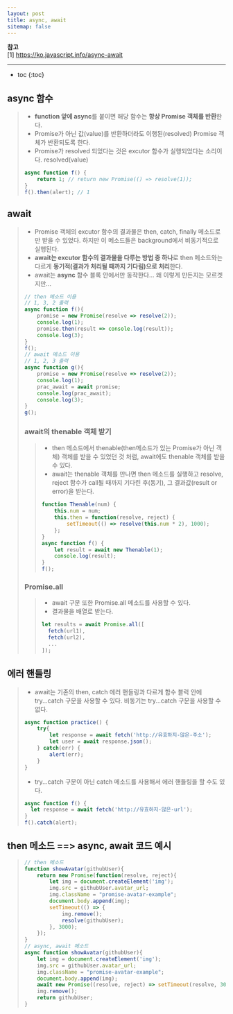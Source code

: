 ```yaml
---
layout: post
title: async, await
sitemap: false
---
```


**참고**  
[1] <https://ko.javascript.info/async-await>  
* * *  

* toc
{:toc}

## async 함수
> * **function 앞에 async**를 붙이면 해당 함수는 **항상 Promise 객체를 반환**한다.
> * Promise가 아닌 값(value)를 반환하더라도 이행된(resolved) Promise 객체가 반환되도록 한다.
> * Promise가 resolved 되었다는 것은 excutor 함수가 실행되었다는 소리이다. resolved(value)
> ~~~js
> async function f() {
>     return 1; // return new Promise(() => resolve(1));
> }
> f().then(alert); // 1
> ~~~

## await
> * Promise 객체의 excutor 함수의 결과물은 then, catch, finally 메소드로만 받을 수 있었다. 하지만 이 메소드들은 background에서 비동기적으로 실행된다.
> * **await는 excutor 함수의 결과물을 다루는 방법 중 하나**로 then 메소드와는 다르게 **동기적(결과가 처리될 때까지 기다림)으로 처리**한다.
> * await는 **async** 함수 블록 안에서만 동작한다... 왜 이렇게 만든지는 모르겟지만...
> ~~~js
> // then 메소드 이용
> // 1, 3, 2 출력
> async function f(){
>     promise = new Promise(resolve => resolve(2));
>     console.log(1);
>     promise.then(result => console.log(result));
>     console.log(3);
> }
> f();
> // await 메소드 이용
> // 1, 2, 3 출력
> async function g(){
>     promise = new Promise(resolve => resolve(2));
>     console.log(1);
>     prac_await = await promise;
>     console.log(prac_await);
>     console.log(3);
> }
> g();
> ~~~
> 
> ### await의 thenable 객체 받기
> > * then 메소드에서 thenable(then메소드가 있는 Promise가 아닌 객체) 객체를 받을 수 있었던 것 처럼, await에도 thenable 객체를 받을 수 있다.
> > * await는 thenable 객체를 만나면 then 메소드를 실행하고 resolve, reject 함수가 call될 때까지 기다린 후(동기), 그 결과값(result or error)을 받는다.
> > ~~~js
> > function Thenable(num) {
> >     this.num = num;
> >     this.then = function(resolve, reject) {
> >         setTimeout(() => resolve(this.num * 2), 1000);
> >     };
> > }
> > async function f() {
> >     let result = await new Thenable(1);
> >     console.log(result);
> > }
> > f();
> > ~~~
> 
> ### Promise.all
> > * await 구문 또한 Promise.all 메소드를 사용할 수 있다.
> > * 결과물을 배열로 받는다.
> > ~~~js
> > let results = await Promise.all([
> >   fetch(url1),
> >   fetch(url2),
> >   ...
> > ]);
> > ~~~

## 에러 핸들링
> * await는 기존의 then, catch 에러 핸들링과 다르게 함수 블럭 안에 try...catch 구문을 사용할 수 있다. 비동기는 try...catch 구문을 사용할 수 없다.
> ~~~js
> async function practice() {
>     try{
>         let response = await fetch('http://유효하지-않은-주소');
>         let user = await response.json();
>     } catch(err) {
>         alert(err);
>     }
> }
> ~~~
> * try...catch 구문이 아닌 catch 메소드를 사용해서 에러 핸들링을 할 수도 있다.
> ~~~js
> async function f() {
>   let response = await fetch('http://유효하지-않은-url');
> }
> f().catch(alert);
> ~~~

## then 메소드 ==> async, await 코드 예시
> ~~~js
> // then 메소드 
> function showAvatar(githubUser){
>     return new Promise(function(resolve, reject){
>         let img = document.createElement('img');
>         img.src = githubUser.avatar_url;
>         img.className = "promise-avatar-example";
>         document.body.append(img);
>         setTimeout(() => {
>             img.remove();
>             resolve(githubUser);
>         }, 3000);
>     });
> }
> // async, await 메소드
> async function showAvatar(githubUser){
>     let img = document.createElement('img');
>     img.src = githubUser.avatar_url;
>     img.className = "promise-avatar-example";
>     document.body.append(img);
>     await new Promise((resolve, reject) => setTimeout(resolve, 3000)); // 단순히 3초 기다림.
>     img.remove();
>     return githubUser;
> }
> ~~~
